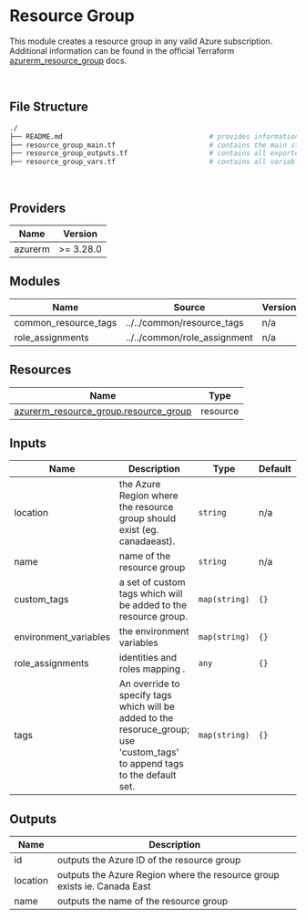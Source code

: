 # Resource Group

This module creates a resource group in any valid Azure subscription.  Additional information can be found in the official Terraform [azurerm_resource_group](https://registry.terraform.io/providers/hashicorp/azurerm/latest/docs/resources/resource_group) docs.

<br/>

## File Structure
```bash
./
├── README.md                                    # provides information about all variables declared in the resource_group module
├── resource_group_main.tf                       # contains the main structure of the module
├── resource_group_outputs.tf                    # contains all exported variables (outputs)
├── resource_group_vars.tf                       # contains all variable declarations (inputs)
```
<br />

<!-- BEGIN_TF_DOCS -->
## Providers

| Name | Version |
|------|---------|
| azurerm | >= 3.28.0 |

## Modules

| Name | Source | Version |
|------|--------|---------|
| common_resource_tags | ../../common/resource_tags | n/a |
| role_assignments | ../../common/role_assignment | n/a |

## Resources

| Name | Type |
|------|------|
| [azurerm_resource_group.resource_group](https://registry.terraform.io/providers/hashicorp/azurerm/latest/docs/resources/resource_group) | resource |

## Inputs

| Name | Description | Type | Default | Required |
|------|-------------|------|---------|:--------:|
| location | the Azure Region where the resource group should exist (eg. canadaeast). | `string` | n/a | yes |
| name | name of the resource group | `string` | n/a | yes |
| custom_tags | a set of custom tags which will be added to the resource group. | `map(string)` | `{}` | no |
| environment_variables | the environment variables | `map(string)` | `{}` | no |
| role_assignments | identities and roles mapping . | `any` | `{}` | no |
| tags | An override to specify tags which will be added to the resoruce_group; use 'custom_tags' to append tags to the default set. | `map(string)` | `{}` | no |

## Outputs

| Name | Description |
|------|-------------|
| id | outputs the Azure ID of the resource group |
| location | outputs the Azure Region where the resource group exists ie. Canada East |
| name | outputs the name of the resource group |

<br />

<!-- END_TF_DOCS -->